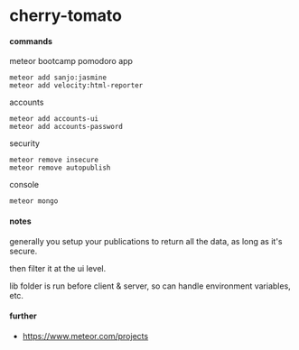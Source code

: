 cherry-tomato
=============

#### commands

meteor bootcamp pomodoro app

    meteor add sanjo:jasmine
    meteor add velocity:html-reporter

accounts

    meteor add accounts-ui
    meteor add accounts-password

security

    meteor remove insecure
    meteor remove autopublish

console

    meteor mongo

#### notes

generally you setup your publications to return all the data, as long as it's secure.

then filter it at the ui level.

lib folder is run before client & server, so can handle environment variables, etc.

#### further

* https://www.meteor.com/projects
